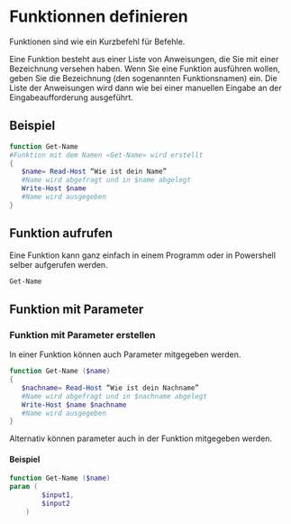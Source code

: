 # Funktionnen definieren

Funktionen sind wie ein Kurzbefehl für Befehle.

Eine Funktion besteht aus einer Liste von Anweisungen, die Sie mit einer Bezeichnung versehen haben. Wenn Sie eine Funktion ausführen wollen, geben Sie die Bezeichnung (den sogenannten Funktionsnamen) ein. Die Liste der Anweisungen wird dann wie bei einer manuellen Eingabe an der Eingabeaufforderung ausgeführt.



## Beispiel

```ps1
function Get-Name 
#Funktion mit dem Namen «Get-Name» wird erstellt
{
   $name= Read-Host “Wie ist dein Name”
   #Name wird abgefragt und in $name abgelegt
   Write-Host $name
   #Name wird ausgegeben
} 
```

## Funktion aufrufen
Eine Funktion kann ganz einfach in einem Programm oder in Powershell selber aufgerufen werden. 
```ps1
Get-Name
```
## Funktion mit Parameter
### Funktion mit Parameter erstellen
In einer Funktion können auch Parameter mitgegeben werden. 
```ps1
function Get-Name ($name)
{
   $nachname= Read-Host “Wie ist dein Nachname”
   #Name wird abgefragt und in $nachname abgelegt
   Write-Host $name $nachname
   #Name wird ausgegeben
}
```
Alternativ können parameter auch in der Funktion mitgegeben werden. 
#### Beispiel
```ps1
function Get-Name ($name)
param (
        $input1,
        $input2
    )
```